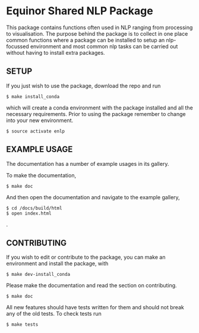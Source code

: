 # Equinor Shared NLP Package
This package contains functions often used in NLP ranging from processing to visualisation. The purpose behind the 
package is to collect in one place common functions where a package can be installed to setup an nlp-focussed
environment and most common nlp tasks can be carried out without having to install extra packages. 


## SETUP 
If you just wish to use the package, download the repo and run 

    $ make install_conda

which will create a conda environment with the package installed and all the necessary requirements. Prior to using
the package remember to change into your new environment.

    $ source activate enlp

## EXAMPLE USAGE
The documentation has a number of example usages in its gallery. 

To make the documentation,
 
    $ make doc

And then open the documentation and navigate to the example gallery,

    $ cd /docs/build/html
    $ open index.html
.


## CONTRIBUTING
If you wish to edit or contribute to the package, you can make an environment and install the package, with

    $ make dev-install_conda

Please make the documentation and read the section on contributing. 

    $ make doc

All new features should have tests written for them and should not break any of the old tests. To check tests run

    $ make tests
    
